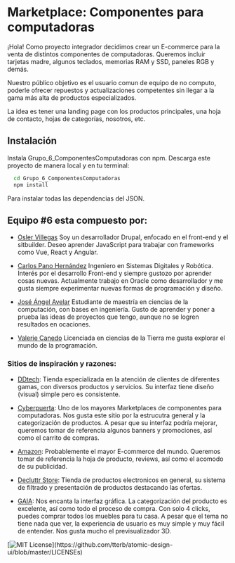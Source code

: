# Marketplace: Componentes para computadoras

¡Hola! Como proyecto integrador decidimos crear un E-commerce para la venta de distintos componentes de computadoras. Queremos incluir tarjetas madre, algunos teclados, memorias RAM y SSD, paneles RGB y demás. 

Nuestro público objetivo es el usuario comun de equipo de no computo, poderle ofrecer 
repuestos y actualizaciones competentes sin llegar a la gama más alta de productos especializados.

La idea es tener una landing page con los productos principales, una hoja de contacto, hojas de categorías, nosotros, etc.

## Instalación

Instala Grupo_6_ComponentesComputadoras con npm. Descarga este proyecto de manera local y en tu terminal:

```bash
  cd Grupo_6_ComponentesComputadoras
  npm install
```

Para instalar todas las dependencias del JSON.

## Equipo #6 esta compuesto por:

- [Osler Villegas](https://github.com/oshler)
Soy un desarrollador Drupal, enfocado en el front-end y el sitbuilder. Deseo aprender JavaScript para trabajar con frameworks como Vue, React y Angular.

- [Carlos Pano Hernández](https://github.com/Cpano98)
Ingeniero en Sistemas Digitales y Robótica. Interés por el desarrollo Front-end y siempre gustozo por aprender cosas nuevas.
Actualmente trabajo en Oracle como desarrollador y me gusta siempre experimentar nuevas formas de programación y diseño.

- [José Ángel Avelar](https://github.com/enoc494)
Estudiante de maestría en ciencias de la computación, con bases en ingeniería.
Gusto de aprender y poner a prueba las ideas de proyectos que tengo, aunque no
se logren resultados en ocaciones. 

- [Valerie Canedo](https://github.com/AzUulL) 
Licenciada en ciencias de la Tierra me gusta explorar el mundo de la programación.


### Sitios de inspiración y razones:

- [DDtech](https://ddtech.mx/productos): Tienda especializada en la atención de clientes de diferentes gamas, con diversos productos y servicios. Su interfaz tiene diseño (visual) simple pero es consistente.
 
- [Cyberpuerta](https://www.cyberpuerta.mx/): Uno de los mayores Marketplaces de componentes para computadoras. Nos gusta este sitio por la estrucutra general y la categorización de productos. A pesar que su interfaz podría mejorar, queremos tomar de referencia algunos banners y promociones, así como el carrito de compras.

- [Amazon](https://www.amazon.com.mx/): Probablemente el mayor E-commerce del mundo. Queremos tomar de referencia la hoja de producto, reviews, así como el acomodo de su publicidad.

- [Decluttr Store](https://www.decluttr.com/us/store/category/computers-and-accessories/): Tienda de productos electronicos en general, su sistema de filtrado y presentación de productos destacando las ofertas.

- [GAIA](https://www.gaiadesign.com.mx/): Nos encanta la interfaz gráfica. La categorización del producto es excelente, así como todo el proceso de compra. Con solo 4 clicks, puedes comprar todos los muebles para tu casa. A pesar que el tema no tiene nada que ver, la experiencia de usuario es muy simple y muy fácil de entender. Nos gusta mucho el previsualizador 3D.


[![MIT License](https://img.shields.io/apm/l/atomic-design-ui.svg?)](https://github.com/tterb/atomic-design-ui/blob/master/LICENSEs)
